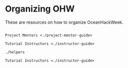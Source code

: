 # Organizing OHW

These are resources on how to organize OceanHackWeek.

```{toctree}

Project Mentors <./project-mentor-guide>

Tutorial Instructors <./instructor-guide>

./helpers

Tutorial Instructors <./instructor-guide>
```
